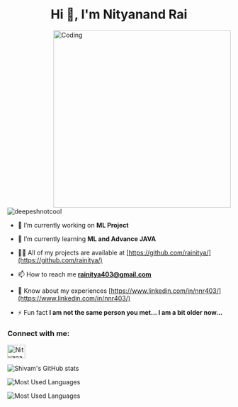 <h1 align="center">Hi 👋, I'm Nityanand Rai</h1>
<!-- <h3 align="center">A passionate Java developer from India</h3> -->
<img align="right" alt="Coding" width="400" src="https://miro.medium.com/freeze/max/680/1*IRGHmiGsa16stedQvIaZfw.gif">

<p align="left"> <img src="https://komarev.com/ghpvc/?username=Shivam-1400&label=Profile%20views&color=0e75b6&style=flat" alt="deepeshnotcool" /> </p>


- 🔭 I’m currently working on **ML Project**

- 🌱 I’m currently learning **ML and Advance JAVA**

- 👨‍💻 All of my projects are available at [https://github.com/rainitya/](https://github.com/rainitya/)

- 📫 How to reach me **rainitya403@gmail.com**

- 📄 Know about my experiences [https://www.linkedin.com/in/nnr403/](https://www.linkedin.com/in/nnr403/)

- ⚡ Fun fact **I am not the same person you met... I am a bit older now...**

<h3 align="left">Connect with me:</h3>
<p align="left">
    <a href="https://www.linkedin.com/in/nnr403//" target="blank"><img align="center" src="https://raw.githubusercontent.com/rahuldkjain/github-profile-readme-generator/master/src/images/icons/Social/linked-in-alt.svg" alt="Nityanand Rai" height="30" width="40" /></a>
   <!-- <a href="https://leetcode.com/skshivamkeshri852/" target="blank"><img align="center" src="https://raw.githubusercontent.com/rahuldkjain/github-profile-readme-generator/master/src/images/icons/Social/leet-code.svg" alt="skshivamkeshri852" height="30" width="40" /></a>
    <a href="https://www.hackerrank.com/profile/skshivam_keshri1" target="blank"><img align="center" src="https://raw.githubusercontent.com/rahuldkjain/github-profile-readme-generator/master/src/images/icons/Social/hackerrank.svg" alt="skshivam_keshri1" height="30" width="40" /></a>
    <a href="https://www.codechef.com/users/shivamkeshri14" target="blank"><img align="center" src="https://cdn.jsdelivr.net/npm/simple-icons@3.1.0/icons/codechef.svg" alt="shivamkeshri14" height="30" width="40" /></a>
    <a href="https://auth.geeksforgeeks.org/user/skshivamkeshri852" target="blank"><img align="center" src="https://raw.githubusercontent.com/rahuldkjain/github-profile-readme-generator/master/src/images/icons/Social/geeks-for-geeks.svg" alt="skshivamkeshri852" height="30" width="40" /></a>
    <a href="https://www.instagram.com/ri_shi_147/" target="blank"><img align="center" src="https://raw.githubusercontent.com/rahuldkjain/github-profile-readme-generator/master/src/images/icons/Social/instagram.svg" alt="deepeshranjan.khatri" height="30" width="40" /></a>  -->

</p>



<p align="left">

![Shivam's GitHub stats](https://readme-stats.vercel.danielmolina.me/api?username=rainitya&theme=radical&show_icons=true) 
<!--   https://readme-stats.vercel.danielmolina.me -->

![Most Used Languages](https://readme-stats.vercel.danielmolina.me/api/top-langs/?username=rainitya&layout=compact&theme=dracula)

![Most Used Languages](https://github-readme-streak-stats.herokuapp.com/?user=rainitya&layout=compact&theme=dracula)
</p>
